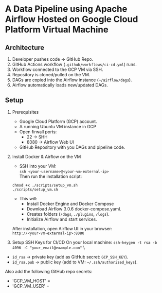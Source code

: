 # A Data Pipeline using Apache Airflow Hosted on Google Cloud Platform Virtual Machine


## Architecture
1. Developer pushes code -> GitHub Repo.
2. GitHub Actions workflow (`.github/workflows/ci-cd.yml`) runs.
3. Workflow connected to the GCP VM via SSH.
4. Repository is cloned/pulled on the VM.
5. DAGs are copied into the Airflow instance (`~/airflow/dags`).
6. Airflow automatically loads new/updated DAGs.

## Setup
1. Prerequisites
    * Google Cloud Platform (GCP) account.
    * A running Ubuntu VM instance in GCP
    * Open firwall ports:
        * 22 -> SHH
        * 8080 -> Airflow Web UI
    * GitHub Repository with you DAGs and pipeline code.

2. Install Docker & Airflow on the VM
    - SSH into your VM:\
    `ssh <your-username>@<your-vm-external-ip>` \
    Then run the installation script:
    ```
    chmod +x ./scripts/setup_vm.sh
    ./scripts/setup_vm.sh
    ```  
    - This will:
        * Install Docker Engine and Docker Compose
        * Download Airflow 3.0.6 docker-compose.yaml.
        * Creates folders (`/dags`, `./plugins`, `/logs`).
        * Initialize Airflow and start services.

    After installation, open Airflow UI in your browser:\
    `http://<your-vm-external-ip>:8080`

3. Setup SSH Keys for CI/CD
On your local machine:
`ssh-keygen -t rsa -b 4096 -C "your_email@example.com"` \

* `id_rsa` → private key (add as GitHub secret: `GCP_SSH_KEY`).
* `id_rsa.pub` → public key (add to VM: `~/.ssh/authorized_keys`).

Also add the following GitHub repo secrets:

* 'GCP_VM_HOST' = <your-vm-ip>
* 'GCP_VM_USER' = <your-vm-username>